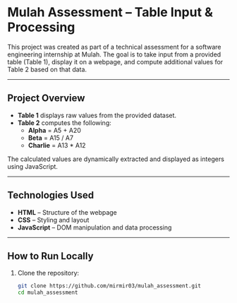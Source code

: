 # Mulah Assessment – Table Input & Processing

This project was created as part of a technical assessment for a software engineering internship at Mulah. The goal is to take input from a provided table (Table 1), display it on a webpage, and compute additional values for Table 2 based on that data.

---

## Project Overview

- **Table 1** displays raw values from the provided dataset.
- **Table 2** computes the following:
  - **Alpha** = A5 + A20
  - **Beta** = A15 / A7
  - **Charlie** = A13 * A12

The calculated values are dynamically extracted and displayed as integers using JavaScript.

---

## Technologies Used

- **HTML** – Structure of the webpage
- **CSS** – Styling and layout
- **JavaScript** – DOM manipulation and data processing

---

## How to Run Locally

1. Clone the repository:
   ```bash
   git clone https://github.com/mirmir03/mulah_assessment.git
   cd mulah_assessment
